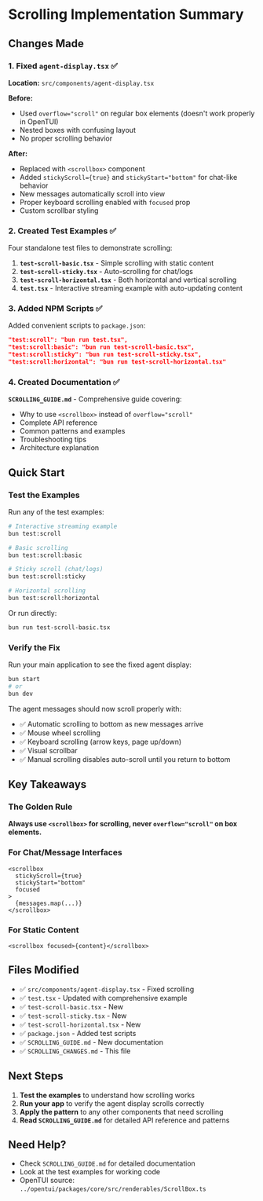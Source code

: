 # Scrolling Implementation Summary

## Changes Made

### 1. Fixed `agent-display.tsx` ✅

**Location:** `src/components/agent-display.tsx`

**Before:**

- Used `overflow="scroll"` on regular box elements (doesn't work properly in OpenTUI)
- Nested boxes with confusing layout
- No proper scrolling behavior

**After:**

- Replaced with `<scrollbox>` component
- Added `stickyScroll={true}` and `stickyStart="bottom"` for chat-like behavior
- New messages automatically scroll into view
- Proper keyboard scrolling enabled with `focused` prop
- Custom scrollbar styling

### 2. Created Test Examples ✅

Four standalone test files to demonstrate scrolling:

1. **`test-scroll-basic.tsx`** - Simple scrolling with static content
2. **`test-scroll-sticky.tsx`** - Auto-scrolling for chat/logs
3. **`test-scroll-horizontal.tsx`** - Both horizontal and vertical scrolling
4. **`test.tsx`** - Interactive streaming example with auto-updating content

### 3. Added NPM Scripts ✅

Added convenient scripts to `package.json`:

```json
"test:scroll": "bun run test.tsx",
"test:scroll:basic": "bun run test-scroll-basic.tsx",
"test:scroll:sticky": "bun run test-scroll-sticky.tsx",
"test:scroll:horizontal": "bun run test-scroll-horizontal.tsx"
```

### 4. Created Documentation ✅

**`SCROLLING_GUIDE.md`** - Comprehensive guide covering:

- Why to use `<scrollbox>` instead of `overflow="scroll"`
- Complete API reference
- Common patterns and examples
- Troubleshooting tips
- Architecture explanation

## Quick Start

### Test the Examples

Run any of the test examples:

```bash
# Interactive streaming example
bun test:scroll

# Basic scrolling
bun test:scroll:basic

# Sticky scroll (chat/logs)
bun test:scroll:sticky

# Horizontal scrolling
bun test:scroll:horizontal
```

Or run directly:

```bash
bun run test-scroll-basic.tsx
```

### Verify the Fix

Run your main application to see the fixed agent display:

```bash
bun start
# or
bun dev
```

The agent messages should now scroll properly with:

- ✅ Automatic scrolling to bottom as new messages arrive
- ✅ Mouse wheel scrolling
- ✅ Keyboard scrolling (arrow keys, page up/down)
- ✅ Visual scrollbar
- ✅ Manual scrolling disables auto-scroll until you return to bottom

## Key Takeaways

### The Golden Rule

**Always use `<scrollbox>` for scrolling, never `overflow="scroll"` on box elements.**

### For Chat/Message Interfaces

```tsx
<scrollbox
  stickyScroll={true}
  stickyStart="bottom"
  focused
>
  {messages.map(...)}
</scrollbox>
```

### For Static Content

```tsx
<scrollbox focused>{content}</scrollbox>
```

## Files Modified

- ✅ `src/components/agent-display.tsx` - Fixed scrolling
- ✅ `test.tsx` - Updated with comprehensive example
- ✅ `test-scroll-basic.tsx` - New
- ✅ `test-scroll-sticky.tsx` - New
- ✅ `test-scroll-horizontal.tsx` - New
- ✅ `package.json` - Added test scripts
- ✅ `SCROLLING_GUIDE.md` - New documentation
- ✅ `SCROLLING_CHANGES.md` - This file

## Next Steps

1. **Test the examples** to understand how scrolling works
2. **Run your app** to verify the agent display scrolls correctly
3. **Apply the pattern** to any other components that need scrolling
4. **Read `SCROLLING_GUIDE.md`** for detailed API reference and patterns

## Need Help?

- Check `SCROLLING_GUIDE.md` for detailed documentation
- Look at the test examples for working code
- OpenTUI source: `../opentui/packages/core/src/renderables/ScrollBox.ts`
